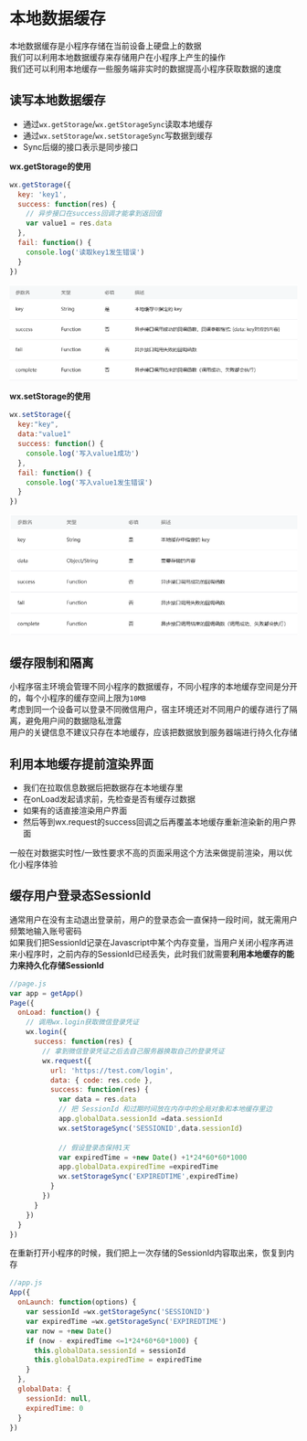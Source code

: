 # 本地数据缓存

本地数据缓存是小程序存储在当前设备上硬盘上的数据  
我们可以利用本地数据缓存来存储用户在小程序上产生的操作  
我们还可以利用本地缓存一些服务端非实时的数据提高小程序获取数据的速度  

## 读写本地数据缓存

* 通过`wx.getStorage`/`wx.getStorageSync`读取本地缓存
* 通过`wx.setStorage`/`wx.setStorageSync`写数据到缓存
* Sync后缀的接口表示是同步接口

**wx.getStorage的使用**  

```js
wx.getStorage({
  key: 'key1',
  success: function(res) {
    // 异步接口在success回调才能拿到返回值
    var value1 = res.data
  },
  fail: function() {
    console.log('读取key1发生错误')
  }
})
```

![Alt text](./image/image-4.png)  

**wx.setStorage的使用**  

```js
wx.setStorage({
  key:"key",
  data:"value1"
  success: function() {
    console.log('写入value1成功')
  },
  fail: function() {
    console.log('写入value1发生错误')
  }
})
```

![Alt text](./image/image-5.png)  

## 缓存限制和隔离

小程序宿主环境会管理不同小程序的数据缓存，不同小程序的本地缓存空间是分开的，每个小程序的缓存空间上限为`10MB`  
考虑到同一个设备可以登录不同微信用户，宿主环境还对不同用户的缓存进行了隔离，避免用户间的数据隐私泄露  
用户的关键信息不建议只存在本地缓存，应该把数据放到服务器端进行持久化存储  

## 利用本地缓存提前渲染界面

* 我们在拉取信息数据后把数据存在本地缓存里
* 在onLoad发起请求前，先检查是否有缓存过数据
* 如果有的话直接渲染用户界面
* 然后等到wx.request的success回调之后再覆盖本地缓存重新渲染新的用户界面

一般在对数据实时性/一致性要求不高的页面采用这个方法来做提前渲染，用以优化小程序体验  

## 缓存用户登录态SessionId

通常用户在没有主动退出登录前，用户的登录态会一直保持一段时间，就无需用户频繁地输入账号密码  
如果我们把SessionId记录在Javascript中某个内存变量，当用户关闭小程序再进来小程序时，之前内存的SessionId已经丢失，此时我们就需要**利用本地缓存的能力来持久化存储SessionId**  

```js
//page.js
var app = getApp()
Page({
  onLoad: function() {
    // 调用wx.login获取微信登录凭证
    wx.login({
      success: function(res) {
        // 拿到微信登录凭证之后去自己服务器换取自己的登录凭证
        wx.request({
          url: 'https://test.com/login',
          data: { code: res.code },
          success: function(res) {
            var data = res.data
            // 把 SessionId 和过期时间放在内存中的全局对象和本地缓存里边
            app.globalData.sessionId =data.sessionId
            wx.setStorageSync('SESSIONID',data.sessionId)

            // 假设登录态保持1天
            var expiredTime = +new Date() +1*24*60*60*1000
            app.globalData.expiredTime =expiredTime
            wx.setStorageSync('EXPIREDTIME',expiredTime)
          }
        })
      }
    })
  }
})
```

在重新打开小程序的时候，我们把上一次存储的SessionId内容取出来，恢复到内存  

```js
//app.js
App({
  onLaunch: function(options) {
    var sessionId =wx.getStorageSync('SESSIONID')
    var expiredTime =wx.getStorageSync('EXPIREDTIME')
    var now = +new Date()
    if (now - expiredTime <=1*24*60*60*1000) {
      this.globalData.sessionId = sessionId
      this.globalData.expiredTime = expiredTime
    }
  },
  globalData: {
    sessionId: null,
    expiredTime: 0
  }
})
```
